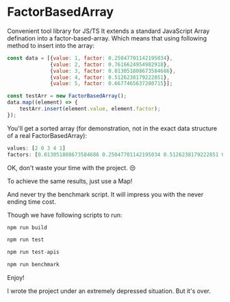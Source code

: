 # FactorBasedArray
Convenient tool library for JS/TS
It extends a standard JavaScript Array defination into a factor-based-array. Which means that using following method to insert into the array:
```javascript
const data = [{value: 1, factor: 0.25047701142195034},
              {value: 2, factor: 0.7616624954982918},
              {value: 3, factor: 0.013051808673584686},
              {value: 4, factor: 0.5126238179222851},
              {value: 5, factor: 0.6677465637280715}];

const testArr = new FactorBasedArray();
data.map((element) => {
    testArr.insert(element.value, element.factor);
});

```
You'll get a sorted array (for demonstration, not in the exact data structure of a real FactorBasedArray):
```javascript
values: [2 0 3 4 1]
factors: [0.013051808673584686 0.25047701142195034 0.5126238179222851 0.6677465637280715 0.7616624954982918]
```

OK, don't waste your time with the project. 😒

To achieve the same results, just use a Map!

And never try the benchmark script. It will impress you with the never ending time cost.

Though we have following scripts to run:
```javascript
npm run build
```
```javascript
npm run test
```
```javascript
npm run test-apis
```
```javascript
npm run benchmark
```

Enjoy!

I wrote the project under an extremely depressed situation. But it's over.

